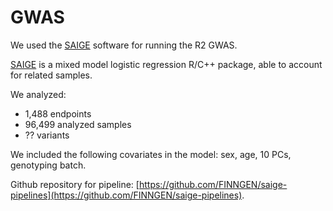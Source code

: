 # GWAS

We used the [SAIGE](https://github.com/weizhouUMICH/SAIGE/) software for running the R2 GWAS. 

[SAIGE](https://github.com/weizhouUMICH/SAIGE/) is a mixed model logistic regression R/C++ package, able to account for related samples. 

We analyzed:

* ​1,488​​ endpoints
* 96,499 analyzed samples
* ?? variants

We included the following covariates in the model: sex, age, 10 PCs, genotyping batch. 

Github repository for pipeline: [https://github.com/FINNGEN/saige-pipelines](https://github.com/FINNGEN/saige-pipelines). 

